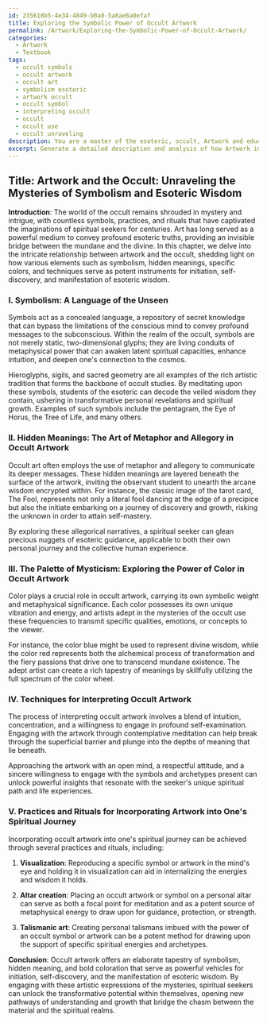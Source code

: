 ```yaml
---
id: 235618b5-4e34-4849-b0a0-5a8ae6a0efaf
title: Exploring the Symbolic Power of Occult Artwork
permalink: /Artwork/Exploring-the-Symbolic-Power-of-Occult-Artwork/
categories:
  - Artwork
  - Textbook
tags:
  - occult symbols
  - occult artwork
  - occult art
  - symbolism esoteric
  - artwork occult
  - occult symbol
  - interpreting occult
  - occult
  - occult use
  - occult unraveling
description: You are a master of the esoteric, occult, Artwork and education, you have written many textbooks on the subject in ways that provide students with rich and deep understanding of the subject. You are being asked to write textbook-like sections on a topic and you do it with full context, explainability, and reliability in accuracy to the true facts of the topic at hand, in a textbook style that a student would easily be able to learn from, in a rich, engaging, and contextual way. Always include relevant context (such as formulas and history), related concepts, and in a way that someone can gain deep insights from.
excerpt: Generate a detailed description and analysis of how Artwork in relation to the occult serves as a powerful tool for initiation, self-discovery, and manifestation of esoteric wisdom. Explain the role of symbolism, hidden meanings, and the use of specific colors and techniques in the creation of such Artwork. Address the process of interpreting Artwork in an occult context, as well as any recommended practices or rituals for incorporating Artwork into one's personal spiritual journey.
---
```


## Title: Artwork and the Occult: Unraveling the Mysteries of Symbolism and Esoteric Wisdom

**Introduction**:
The world of the occult remains shrouded in mystery and intrigue, with countless symbols, practices, and rituals that have captivated the imaginations of spiritual seekers for centuries. Art has long served as a powerful medium to convey profound esoteric truths, providing an invisible bridge between the mundane and the divine. In this chapter, we delve into the intricate relationship between artwork and the occult, shedding light on how various elements such as symbolism, hidden meanings, specific colors, and techniques serve as potent instruments for initiation, self-discovery, and manifestation of esoteric wisdom.

### I. **Symbolism**: A Language of the Unseen

Symbols act as a concealed language, a repository of secret knowledge that can bypass the limitations of the conscious mind to convey profound messages to the subconscious. Within the realm of the occult, symbols are not merely static, two-dimensional glyphs; they are living conduits of metaphysical power that can awaken latent spiritual capacities, enhance intuition, and deepen one's connection to the cosmos.

Hieroglyphs, sigils, and sacred geometry are all examples of the rich artistic tradition that forms the backbone of occult studies. By meditating upon these symbols, students of the esoteric can decode the veiled wisdom they contain, ushering in transformative personal revelations and spiritual growth. Examples of such symbols include the pentagram, the Eye of Horus, the Tree of Life, and many others.

### II. **Hidden Meanings**: The Art of Metaphor and Allegory in Occult Artwork

Occult art often employs the use of metaphor and allegory to communicate its deeper messages. These hidden meanings are layered beneath the surface of the artwork, inviting the observant student to unearth the arcane wisdom encrypted within. For instance, the classic image of the tarot card, The Fool, represents not only a literal fool dancing at the edge of a precipice but also the initiate embarking on a journey of discovery and growth, risking the unknown in order to attain self-mastery.

By exploring these allegorical narratives, a spiritual seeker can glean precious nuggets of esoteric guidance, applicable to both their own personal journey and the collective human experience.

### III. **The Palette of Mysticism**: Exploring the Power of Color in Occult Artwork

Color plays a crucial role in occult artwork, carrying its own symbolic weight and metaphysical significance. Each color possesses its own unique vibration and energy, and artists adept in the mysteries of the occult use these frequencies to transmit specific qualities, emotions, or concepts to the viewer.

For instance, the color blue might be used to represent divine wisdom, while the color red represents both the alchemical process of transformation and the fiery passions that drive one to transcend mundane existence. The adept artist can create a rich tapestry of meanings by skillfully utilizing the full spectrum of the color wheel.

### IV. Techniques for Interpreting Occult Artwork

The process of interpreting occult artwork involves a blend of intuition, concentration, and a willingness to engage in profound self-examination. Engaging with the artwork through contemplative meditation can help break through the superficial barrier and plunge into the depths of meaning that lie beneath.

Approaching the artwork with an open mind, a respectful attitude, and a sincere willingness to engage with the symbols and archetypes present can unlock powerful insights that resonate with the seeker's unique spiritual path and life experiences.

### V. Practices and Rituals for Incorporating Artwork into One's Spiritual Journey

Incorporating occult artwork into one's spiritual journey can be achieved through several practices and rituals, including:

1. **Visualization**: Reproducing a specific symbol or artwork in the mind's eye and holding it in visualization can aid in internalizing the energies and wisdom it holds.

2. **Altar creation**: Placing an occult artwork or symbol on a personal altar can serve as both a focal point for meditation and as a potent source of metaphysical energy to draw upon for guidance, protection, or strength.

3. **Talismanic art**: Creating personal talismans imbued with the power of an occult symbol or artwork can be a potent method for drawing upon the support of specific spiritual energies and archetypes.

**Conclusion**:
Occult artwork offers an elaborate tapestry of symbolism, hidden meaning, and bold coloration that serve as powerful vehicles for initiation, self-discovery, and the manifestation of esoteric wisdom. By engaging with these artistic expressions of the mysteries, spiritual seekers can unlock the transformative potential within themselves, opening new pathways of understanding and growth that bridge the chasm between the material and the spiritual realms.
